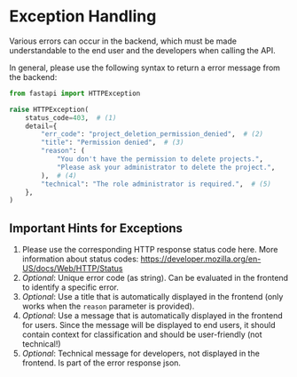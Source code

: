 <!--
 ~ SPDX-FileCopyrightText: Copyright DB InfraGO AG and contributors
 ~ SPDX-License-Identifier: Apache-2.0
 -->

# Exception Handling

Various errors can occur in the backend, which must be made understandable to
the end user and the developers when calling the API.

In general, please use the following syntax to return a error message from the
backend:

```py title="routes.py"
from fastapi import HTTPException

raise HTTPException(
    status_code=403,  # (1)
    detail={
        "err_code": "project_deletion_permission_denied",  # (2)
        "title": "Permission denied",  # (3)
        "reason": (
            "You don't have the permission to delete projects.",
            "Please ask your administrator to delete the project.",
        ),  # (4)
        "technical": "The role administrator is required.",  # (5)
    },
)
```

## Important Hints for Exceptions

1. Please use the corresponding HTTP response status code here. More
   information about status codes:
   <https://developer.mozilla.org/en-US/docs/Web/HTTP/Status>
1. _Optional_: Unique error code (as string). Can be evaluated in the frontend
   to identify a specific error.
1. _Optional_: Use a title that is automatically displayed in the frontend
   (only works when the `reason` parameter is provided).
1. _Optional_: Use a message that is automatically displayed in the frontend
   for users. Since the message will be displayed to end users, it should
   contain context for classification and should be user-friendly (not
   technical!)
1. _Optional_: Technical message for developers, not displayed in the frontend.
   Is part of the error response json.
